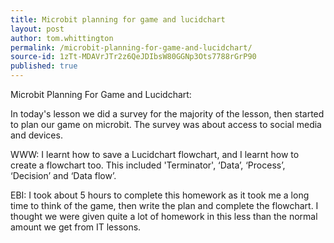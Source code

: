 ```yaml
---
title: Microbit planning for game and lucidchart
layout: post
author: tom.whittington
permalink: /microbit-planning-for-game-and-lucidchart/
source-id: 1zTt-MDAVrJTr2z6QeJDIbsW80GGNp3Ots7788rGrP90
published: true
---
```

Microbit Planning For Game and Lucidchart: 

In today's lesson we did a survey for the majority of the lesson, then started to plan our game on microbit. The survey was about access to social media and devices. 

WWW: I learnt how to save a Lucidchart flowchart, and I learnt how to create a flowchart too. This included 'Terminator', ‘Data’, ‘Process’, ‘Decision’ and ‘Data flow’. 

EBI: I took about 5 hours to complete this homework as it took me a long time to think of the game, then write the plan and complete the flowchart. I thought we were given quite a lot of homework in this less than the normal amount we get from IT lessons. 


